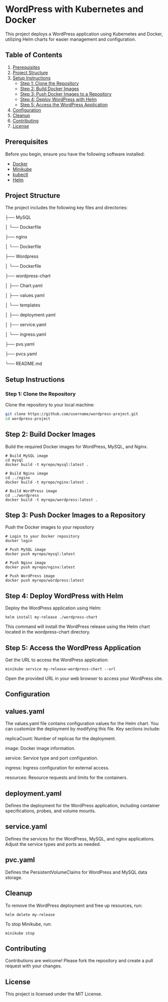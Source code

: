 # WordPress with Kubernetes and Docker

This project deploys a WordPress application using Kubernetes and Docker, utilizing Helm charts for easier management and configuration.

## Table of Contents

1. [Prerequisites](#prerequisites)
2. [Project Structure](#project-structure)
3. [Setup Instructions](#setup-instructions)
    - [Step 1: Clone the Repository](#step-1-clone-the-repository)
    - [Step 2: Build Docker Images](#step-2-build-docker-images)
    - [Step 3: Push Docker Images to a Repository](#step-3-push-docker-images-to-a-repository)
    - [Step 4: Deploy WordPress with Helm](#step-4-deploy-wordpress-with-helm)
    - [Step 5: Access the WordPress Application](#step-5-access-the-wordpress-application)
4. [Configuration](#configuration)
5. [Cleanup](#cleanup)
6. [Contributing](#contributing)
7. [License](#license)

## Prerequisites

Before you begin, ensure you have the following software installed:

- [Docker](https://docs.docker.com/get-docker/)
- [Minikube](https://minikube.sigs.k8s.io/docs/start/)
- [kubectl](https://kubernetes.io/docs/tasks/tools/install-kubectl/)
- [Helm](https://helm.sh/docs/intro/install/)

## Project Structure

The project includes the following key files and directories:


├── MySQL

│ └── Dockerfile

├── nginx

│ └── Dockerfile

├── Wordpress

│ └── Dockerfile

├── wordpress-chart

│ ├── Chart.yaml

│ ├── values.yaml

│ └── templates

│ ├── deployment.yaml

│ ├── service.yaml

│ └── ingress.yaml

├── pvs.yaml

├── pvcs.yaml

└── README.md

## Setup Instructions

### Step 1: Clone the Repository

Clone the repository to your local machine:

```bash
git clone https://github.com/username/wordpress-project.git
cd wordpress-project
```

## Step 2: Build Docker Images
Build the required Docker images for WordPress, MySQL, and Nginx.

```
# Build MySQL image
cd mysql
docker build -t myrepo/mysql:latest .

# Build Nginx image
cd ../nginx
docker build -t myrepo/nginx:latest .

# Build WordPress image
cd ../wordpress
docker build -t myrepo/wordpress:latest .
```
## Step 3: Push Docker Images to a Repository
Push the Docker images to your repository

```
# Login to your Docker repository
docker login

# Push MySQL image
docker push myrepo/mysql:latest

# Push Nginx image
docker push myrepo/nginx:latest

# Push WordPress image
docker push myrepo/wordpress:latest
```
## Step 4: Deploy WordPress with Helm
Deploy the WordPress application using Helm:

```
helm install my-release ./wordpress-chart
```
This command will install the WordPress release using the Helm chart located in the wordpress-chart directory.

## Step 5: Access the WordPress Application
Get the URL to access the WordPress application:

```
minikube service my-release-wordpress-chart --url
```
Open the provided URL in your web browser to access your WordPress site.

## Configuration

## values.yaml
The values.yaml file contains configuration values for the Helm chart. You can customize the deployment by modifying this file. Key sections include:

replicaCount: Number of replicas for the deployment.

image: Docker image information.

service: Service type and port configuration.

ingress: Ingress configuration for external access.

resources: Resource requests and limits for the containers.

## deployment.yaml
Defines the deployment for the WordPress application, including container specifications, probes, and volume mounts.

## service.yaml
Defines the services for the WordPress, MySQL, and nginx applications. Adjust the service types and ports as needed.

## pvc.yaml
Defines the PersistentVolumeClaims for WordPress and MySQL data storage.

## Cleanup
To remove the WordPress deployment and free up resources, run:

```
helm delete my-release
```

To stop Minikube, run:

```
minikube stop
```

## Contributing
Contributions are welcome! Please fork the repository and create a pull request with your changes.

## License
This project is licensed under the MIT License.







